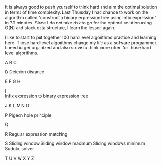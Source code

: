 It is always good to push yourself to think hard and aim the optimal solution in terms of time complexity. Last Thursday I had chance to work on the algorithm called "construct a binary expression tree using infix expression" in 30 minutes. Since I do not take risk to go for the optimal solution using O(N) and stack data structure, I learn the lesson again. 

I like to start to put together 100 hard level algorithms practice and learning here. Those hard level algorithms change my life as a sofware programmer. I need to get organized and also strive to think more often for those hard level algorithms. 

A
B
C

D
Deletion distance

E
F
G
H

I <br>
Infix expression to binary expression tree

J
K
L
M
N
O

P
Pigeon hole principle

Q

R
Regular expression matching

S
Sliding window
Sliding window maximum
Sliding windows minimum
Sudoku solver

T
U
V
W
X
Y
Z
